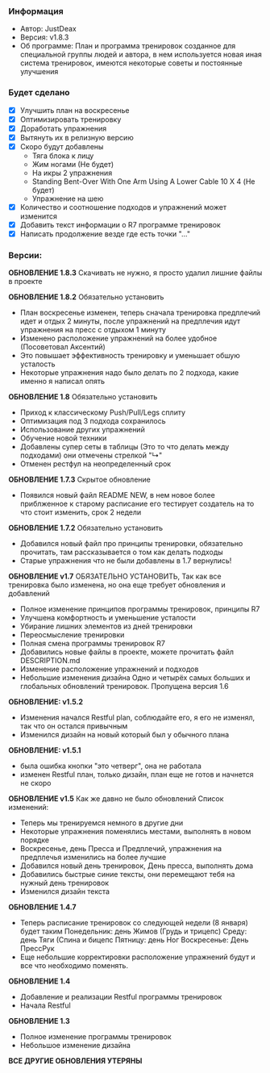 ### Информация
- Автор: JustDeax
- Версия: v1.8.3
- Об программе: План и программа тренировок созданное для специальной группы людей и автора, в нем используется новая иная система тренировок, имеются некоторые советы и постоянные улучшения

### Будет сделано
- [x] Улучшить план на воскресенье 
- [x] Оптимизировать тренировку
- [x] Доработать упражнения 
- [x] Вытянуть их в релизную версию
- [x] Скоро будут добавлены
	- Тяга блока к лицу
	- Жим ногами (Не будет)
	- На икры 2 упражнения 
	- Standing Bent-Over With One Arm Using A Lower Cable 10 X 4 (Не будет)
	- Упражнение на шею
- [x] Количество и соотношение подходов и упражнений может изменится
- [x] Добавить текст информации о R7 программе тренировок
- [x] Написать продолжение везде где есть точки "..."

### Версии:
**ОБНОВЛЕНИЕ 1.8.3**
Скачивать не нужно, я просто удалил лишние файлы в проекте

**ОБНОВЛЕНИЕ 1.8.2**
Обязательно установить 
- План воскресенье изменен, теперь сначала тренировка предплечий идет и отдых 2 минуты, после упражнений на предплечия идут упражнения на пресс с отдыхом 1 минуту
- Изменено расположение упражнений на более удобное (Посоветовал Аксентий)
- Это повышает эффективность тренировку и уменьшает обшую усталость 
- Некоторые упражнения надо было делать по 2 подхода, какие именно я написал опять

**ОБНОВЛЕНИЕ 1.8**
Обязательно установить
- Приход к классическому Push/Pull/Legs сплиту
- Оптимизация под 3 подхода сохранилось
- Использование других упражнений
- Обучение новой техники
- Добавлены супер сеты в таблицы (Это то что делать между подходами) они отмечены стрелкой "↳"
- Отменен рестфул на неопределенный срок

**ОБНОВЛЕНИЕ 1.7.3**
Скрытое обновление 
- Появился новый файл README NEW, в нем новое более приблженное к старому расписание его тестирует создатель на то что стоит изменить, срок 2 недели

**ОБНОВЛЕНИЕ 1.7.2**
Обязательно установить 
- Добавился новый файл про принципы тренировки, обязательно прочитать, там рассказывается о том как делать подходы
- Старые упражнения что не были добавлены в 1.7 вернулись!

**ОБНОВЛЕНИЕ v1.7**
ОБЯЗАТЕЛЬНО УСТАНОВИТЬ, Так как все тренировка было изменена, но она еще требует обновления и добавлений
- Полное изменение принципов программы тренировок, принципы R7
- Улучшена комфортность и уменьшение усталости
- Убирание лишних элементов из дней тренировки
- Переосмысление тренировки
- Полная смена программы тренировок R7
- Добавились новые файлы в проекте, можете прочитать файл DESCRIPTION.md
- Изменение расположение упражнений и подходов
- Небольшие изменения дизайна
Одно и четырёх самых больших и глобальных обновлений тренировок. Пропущена версия 1.6

**ОБНОВЛЕНИЕ: v1.5.2**
- Изменения начался Restful plan, соблюдайте его, я его не изменял, так что он остался привычным
- Изменился дизайн на новый который был у обычного плана

**ОБНОВЛЕНИЕ: v1.5.1**
- была ошибка кнопки "это четверг", она не работала
- изменен Restful план, только дизайн, план еще не готов и начнется не скоро

**ОБНОВЛЕНИЕ v1.5**
Как же давно не было обновлений
Список изменений:
- Теперь мы тренируемся немного в другие дни
- Некоторые упражнения поменялись местами, выполнять в новом порядке
- Воскресенье, день Пресса и Предплечий, упражнения на предплечья изменились на более лучшие
- Добавился новый день тренировок, День пресса, выполнять дома
- Добавились быстрые синие тексты, они перемещают тебя на нужный день тренировок
- Изменился дизайн текста

**ОБНОВЛЕНИЕ 1.4.7**
- Теперь расписание тренировок со следующей недели (8 января) будет таким 
	Понедельник: день Жимов (Грудь и трицепс)
	Среду: день Тяги (Спина и бицепс
	Пятницу: день Ног
	Воскресенье: День ПрессРук
- Еще небольшие корректировки расположение упражнений будут и все что необходимо поменять. 

**ОБНОВЛЕНИЕ 1.4**
- Добавление и реализации Restful программы тренировок
- Начала Restful

**ОБНОВЛЕНИЕ 1.3**
- Полное изменение программы тренировок
- Небольшое изменение дизайна

**ВСЕ ДРУГИЕ ОБНОВЛЕНИЯ УТЕРЯНЫ**


